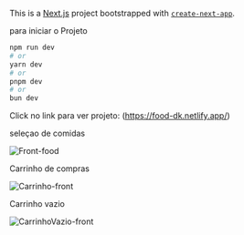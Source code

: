 This is a [Next.js](https://nextjs.org/) project bootstrapped with [`create-next-app`](https://github.com/vercel/next.js/tree/canary/packages/create-next-app).

para iniciar o Projeto

```bash
npm run dev
# or
yarn dev
# or
pnpm dev
# or
bun dev
```

Click no link para ver projeto: (https://food-dk.netlify.app/)

seleçao de comidas

![Front-food](https://github.com/user-attachments/assets/3eb78b91-e504-4a6c-84aa-9efbfd552e4a)

Carrinho de compras

![Carrinho-front](https://github.com/user-attachments/assets/892a7924-a602-428a-a1fe-525f60994e0c)

Carrinho vazio

![CarrinhoVazio-front](https://github.com/user-attachments/assets/1201e0e7-3a55-48e2-8c7f-10e3404e7980)
